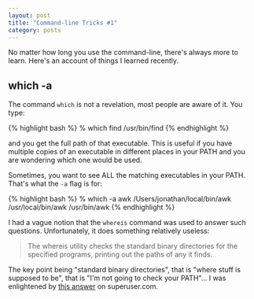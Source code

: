 ```yaml
---
layout: post
title: "Command-line Tricks #1"
category: posts
---
```


No matter how long you use the command-line, there's always more to learn.
Here's an account of things I learned recently.

## which -a

The command `which` is not a revelation, most people are aware of it. You type:

{% highlight bash %}
    % which find
    /usr/bin/find
{% endhighlight %}

and you get the full path of that executable. This is useful if you have
multiple copies of an executable in different places in your PATH and you are
wondering which one would be used.

Sometimes, you want to see ALL the matching executables in your PATH. That's
what the `-a` flag is for:

{% highlight bash %}
    % which -a awk
    /Users/jonathan/local/bin/awk
    /usr/local/bin/awk
    /usr/bin/awk
{% endhighlight %}

I had a vague notion that the `whereis` command was used to answer such
questions. Unfortunately, it does something relatively useless:

> The whereis utility checks the standard binary directories for the specified
> programs, printing out the paths of any it finds.

The key point being "standard binary directories", that is "where stuff is supposed to be",
that is "I'm not going to check your PATH"... I was enlightened by
[this answer](http://superuser.com/a/430004) on superuser.com.

